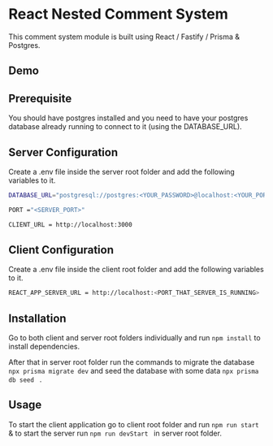 # React Nested Comment System

This comment system module is built using React / Fastify / Prisma & Postgres. 

## Demo


## Prerequisite
You should have postgres installed and you need to have your postgres database already running to connect to it (using the DATABASE_URL).

## Server Configuration
Create a .env file inside the server root folder and add the following variables to it.
```bash
DATABASE_URL="postgresql://postgres:<YOUR_PASSWORD>@localhost:<YOUR_PORT>/<DATABASE_NAME>"
```
```bash
PORT ="<SERVER_PORT>"
```
```bash
CLIENT_URL = http://localhost:3000
```

## Client Configuration
Create a .env file inside the client root folder and add the following variables to it.

```bash
REACT_APP_SERVER_URL = http://localhost:<PORT_THAT_SERVER_IS_RUNNING>
```

## Installation
Go to both client and server root folders individually and run ```npm install``` to install dependencies.

After that in server root folder run the commands to migrate the database ``` npx prisma migrate dev ```   and seed the database with some data ```npx prisma db seed ```  . 

## Usage
To start the client application go to client root folder and run  ``` npm run start ``` &  to start the server run  ```npm run devStart ``` in server root folder.
 

